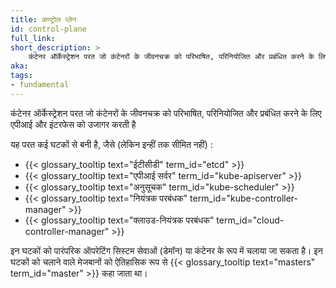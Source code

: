 ```yaml
---
title: कण्ट्रोल प्लेन
id: control-plane
full_link:
short_description: >
    कंटेनर ऑर्केस्ट्रेशन परत जो कंटेनरों के जीवनचक्र को परिभाषित, परिनियोजित और प्रबंधित करने के लिए एपीआई और इंटरफेस को उजागर करती है
aka:
tags:
- fundamental
---
```

कंटेनर ऑर्केस्ट्रेशन परत जो कंटेनरों के जीवनचक्र को परिभाषित, परिनियोजित और प्रबंधित करने के लिए एपीआई और इंटरफेस को उजागर करती है

 <!--more--> 
 
यह परत कई घटकों से बनी है, जैसे (लेकिन इन्हीं तक सीमित नहीं) :

 * {{< glossary_tooltip text="ईटीसीडी" term_id="etcd" >}}
 * {{< glossary_tooltip text="एपीआई सर्वर" term_id="kube-apiserver" >}}
 * {{< glossary_tooltip text="अनुसूचक" term_id="kube-scheduler" >}}
 * {{< glossary_tooltip text="नियंत्रक परबंधक" term_id="kube-controller-manager" >}}
 * {{< glossary_tooltip text="क्लाउड-नियंत्रक परबंधक" term_id="cloud-controller-manager" >}}


इन घटकों को पारंपरिक ऑपरेटिंग सिस्टम सेवाओं (डेमॉन) या कंटेनर के रूप में चलाया जा सकता है। इन घटकों को चलाने वाले मेजबानों को ऐतिहासिक रूप से {{< glossary_tooltip text="masters" term_id="master" >}} कहा जाता था।
